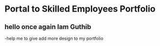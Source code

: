 # Portal to Skilled Employees Portfolio 
## hello once again Iam Guthib
-help me to give add more design to my portfolio
